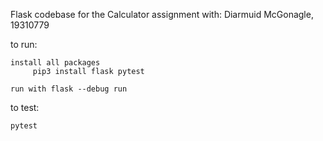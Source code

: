 Flask codebase for the Calculator assignment with:
Diarmuid McGonagle, 19310779

to run:

    install all packages
         pip3 install flask pytest

    run with flask --debug run

to test:

    pytest
